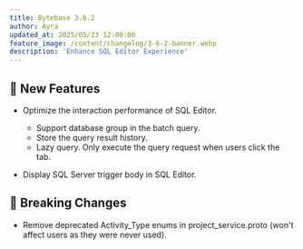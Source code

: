 ```yaml
---
title: Bytebase 3.6.2
author: Ayra
updated_at: 2025/05/23 12:00:00
feature_image: /content/changelog/3-6-2-banner.webp
description: 'Enhance SQL Editor Experience'
---
```


## 🚀 New Features

- Optimize the interaction performance of SQL Editor.

    - Support database group in the batch query.
    - Store the query result history.
    - Lazy query. Only execute the query request when users click the tab.

- Display SQL Server trigger body in SQL Editor.

## 🔔 Breaking Changes

- Remove deprecated Activity_Type enums in project_service.proto (won't affect users as they were never used).

<IncludeBlock url="/docs/get-started/install/install-upgrade"></IncludeBlock>
